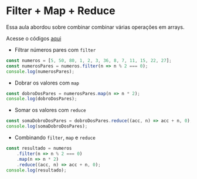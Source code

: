 # Filter + Map + Reduce

Essa aula abordou sobre combinar combinar várias operações em arrays.

Acesse o códigos [aqui](codigos/aula_07.js)

- Filtrar números pares com `filter`

```javascript
const numeros = [5, 50, 80, 1, 2, 3, 36, 8, 7, 11, 15, 22, 27];
const numerosPares = numeros.filter(n => n % 2 === 0);
console.log(numerosPares);
```

- Dobrar os valores com `map`

```javascript
const dobroDosPares = numerosPares.map(n => n * 2);
console.log(dobroDosPares);
```

- Somar os valores com `reduce`

```javascript
const somaDobroDosPares = dobroDosPares.reduce((acc, n) => acc + n, 0);
console.log(somaDobroDosPares);
```

- Combinando `filter`, `map` e `reduce`

```javascript
const resultado = numeros
    .filter(n => n % 2 === 0)
    .map(n => n * 2)
    .reduce((acc, n) => acc + n, 0);
console.log(resultado);
```
